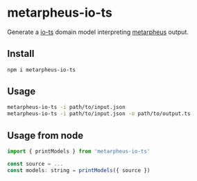 # metarpheus-io-ts

Generate a [io-ts](https://github.com/gcanti/io-ts) domain model interpreting [metarpheus](https://github.com/buildo/metarpheus) output.

## Install

```sh
npm i metarpheus-io-ts
```

## Usage

```sh
metarpheus-io-ts -i path/to/input.json
metarpheus-io-ts -i path/to/input.json -o path/to/output.ts
```

## Usage from node

```js
import { printModels } from 'metarpheus-io-ts'

const source = ...
const models: string = printModels({ source })
```
